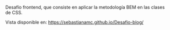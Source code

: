 Desafío frontend, que consiste en aplicar la metodología BEM en las clases de CSS.

Vista disponible en: https://sebastianamc.github.io/Desafio-blog/
